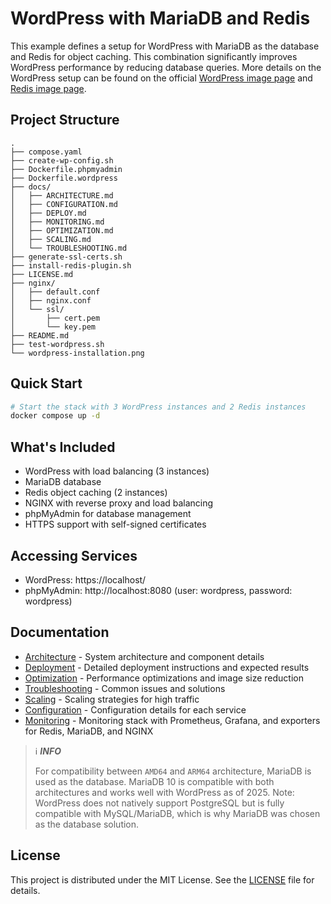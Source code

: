 # WordPress with MariaDB and Redis

This example defines a setup for WordPress with MariaDB as the database and Redis for object caching. This combination significantly improves WordPress performance by reducing database queries. More details on the WordPress setup can be found on the official [WordPress image page](https://hub.docker.com/_/wordpress) and [Redis image page](https://hub.docker.com/_/redis).

## Project Structure

```text
.
├── compose.yaml
├── create-wp-config.sh
├── Dockerfile.phpmyadmin
├── Dockerfile.wordpress
├── docs/
│   ├── ARCHITECTURE.md
│   ├── CONFIGURATION.md
│   ├── DEPLOY.md
│   ├── MONITORING.md
│   ├── OPTIMIZATION.md
│   ├── SCALING.md
│   └── TROUBLESHOOTING.md
├── generate-ssl-certs.sh
├── install-redis-plugin.sh
├── LICENSE.md
├── nginx/ 
│   ├── default.conf
│   ├── nginx.conf
│   └── ssl/ 
│       ├── cert.pem
│       └── key.pem
├── README.md
├── test-wordpress.sh
└── wordpress-installation.png
```

## Quick Start

```bash
# Start the stack with 3 WordPress instances and 2 Redis instances
docker compose up -d
```

## What's Included

- WordPress with load balancing (3 instances)
- MariaDB database
- Redis object caching (2 instances)
- NGINX with reverse proxy and load balancing
- phpMyAdmin for database management
- HTTPS support with self-signed certificates

## Accessing Services

- WordPress: https://localhost/
- phpMyAdmin: http://localhost:8080 (user: wordpress, password: wordpress)

## Documentation

- [Architecture](docs/ARCHITECTURE.md) - System architecture and component details
- [Deployment](docs/DEPLOY.md) - Detailed deployment instructions and expected results
- [Optimization](docs/OPTIMIZATION.md) - Performance optimizations and image size reduction
- [Troubleshooting](docs/TROUBLESHOOTING.md) - Common issues and solutions
- [Scaling](docs/SCALING.md) - Scaling strategies for high traffic
- [Configuration](docs/CONFIGURATION.md) - Configuration details for each service
- [Monitoring](docs/MONITORING.md) - Monitoring stack with Prometheus, Grafana, and exporters for Redis, MariaDB, and NGINX

> ℹ️ **_INFO_**
>
> For compatibility between `AMD64` and `ARM64` architecture, MariaDB is used as the database.
> MariaDB 10 is compatible with both architectures and works well with WordPress as of 2025.
> Note: WordPress does not natively support PostgreSQL but is fully compatible with MySQL/MariaDB, which is why MariaDB was chosen as the database solution.

## License

This project is distributed under the MIT License. See the [LICENSE](LICENSE.md) file for details.